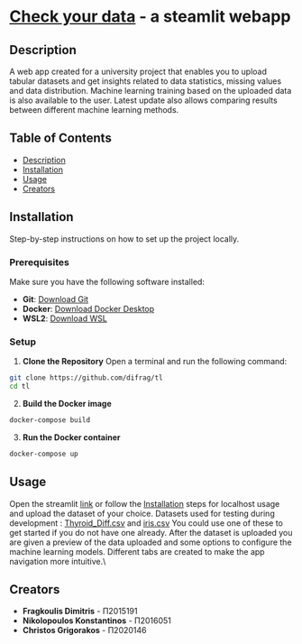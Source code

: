 # [Check your data](https://check-ur-data.streamlit.app/) - a steamlit webapp
## Description
A web app created for a university project that enables you to upload tabular datasets and get insights related to data statistics, missing values and data distribution. Machine learning training based on the uploaded data is also available to the user. Latest update also allows comparing results between different machine learning methods.

## Table of Contents
- [Description](#description)
- [Installation](#installation)
- [Usage](#usage)
- [Creators](#creators)

## Installation
Step-by-step instructions on how to set up the project locally.

### Prerequisites
Make sure you have the following software installed:
- **Git**: [Download Git](https://git-scm.com/)
- **Docker**: [Download Docker Desktop](https://www.docker.com/products/docker-desktop)
- **WSL2**: [Download WSL](https://learn.microsoft.com/en-us/windows/wsl/install)

### Setup
1. **Clone the Repository**
Open a terminal and run the following command:
```bash
git clone https://github.com/difrag/tl
cd tl
```
2. **Build the Docker image**
```bash
docker-compose build
```

3. **Run the Docker container**
```bash
docker-compose up
```
## Usage
Open the streamlit [link](https://check-your-data.streamlit.app/) or follow the [Installation](#installation) steps for localhost usage and upload the dataset of your choice. Datasets used for testing during development : [Thyroid_Diff.csv](https://github.com/difrag/tl/files/15456731/Thyroid_Diff.csv) and [iris.csv](https://github.com/difrag/tl/files/15456730/iris.csv) You could use one of these to get started if you do not have one already. After the dataset is uploaded you are given a preview of the data uploaded and some options to configure the machine learning models. Different tabs are created to make the app navigation more intuitive.\

## Creators
- **Fragkoulis Dimitris** - Π2015191
- **Nikolopoulos Konstantinos** - Π2016051
- **Christos Grigorakos** - Π2020146


